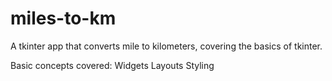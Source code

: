 # miles-to-km
A tkinter app that converts mile to kilometers, covering the basics of tkinter.

Basic concepts covered:
Widgets
Layouts
Styling


